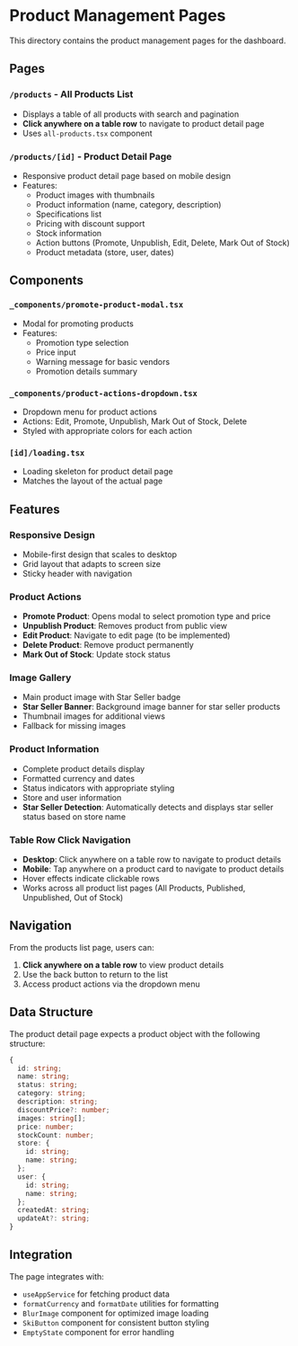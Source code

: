 # Product Management Pages

This directory contains the product management pages for the dashboard.

## Pages

### `/products` - All Products List

- Displays a table of all products with search and pagination
- **Click anywhere on a table row** to navigate to product detail page
- Uses `all-products.tsx` component

### `/products/[id]` - Product Detail Page

- Responsive product detail page based on mobile design
- Features:
  - Product images with thumbnails
  - Product information (name, category, description)
  - Specifications list
  - Pricing with discount support
  - Stock information
  - Action buttons (Promote, Unpublish, Edit, Delete, Mark Out of Stock)
  - Product metadata (store, user, dates)

## Components

### `_components/promote-product-modal.tsx`

- Modal for promoting products
- Features:
  - Promotion type selection
  - Price input
  - Warning message for basic vendors
  - Promotion details summary

### `_components/product-actions-dropdown.tsx`

- Dropdown menu for product actions
- Actions: Edit, Promote, Unpublish, Mark Out of Stock, Delete
- Styled with appropriate colors for each action

### `[id]/loading.tsx`

- Loading skeleton for product detail page
- Matches the layout of the actual page

## Features

### Responsive Design

- Mobile-first design that scales to desktop
- Grid layout that adapts to screen size
- Sticky header with navigation

### Product Actions

- **Promote Product**: Opens modal to select promotion type and price
- **Unpublish Product**: Removes product from public view
- **Edit Product**: Navigate to edit page (to be implemented)
- **Delete Product**: Remove product permanently
- **Mark Out of Stock**: Update stock status

### Image Gallery

- Main product image with Star Seller badge
- **Star Seller Banner**: Background image banner for star seller products
- Thumbnail images for additional views
- Fallback for missing images

### Product Information

- Complete product details display
- Formatted currency and dates
- Status indicators with appropriate styling
- Store and user information
- **Star Seller Detection**: Automatically detects and displays star seller status based on store name

### Table Row Click Navigation

- **Desktop**: Click anywhere on a table row to navigate to product details
- **Mobile**: Tap anywhere on a product card to navigate to product details
- Hover effects indicate clickable rows
- Works across all product list pages (All Products, Published, Unpublished, Out of Stock)

## Navigation

From the products list page, users can:

1. **Click anywhere on a table row** to view product details
2. Use the back button to return to the list
3. Access product actions via the dropdown menu

## Data Structure

The product detail page expects a product object with the following structure:

```typescript
{
  id: string;
  name: string;
  status: string;
  category: string;
  description: string;
  discountPrice?: number;
  images: string[];
  price: number;
  stockCount: number;
  store: {
    id: string;
    name: string;
  };
  user: {
    id: string;
    name: string;
  };
  createdAt: string;
  updateAt?: string;
}
```

## Integration

The page integrates with:

- `useAppService` for fetching product data
- `formatCurrency` and `formatDate` utilities for formatting
- `BlurImage` component for optimized image loading
- `SkiButton` component for consistent button styling
- `EmptyState` component for error handling
